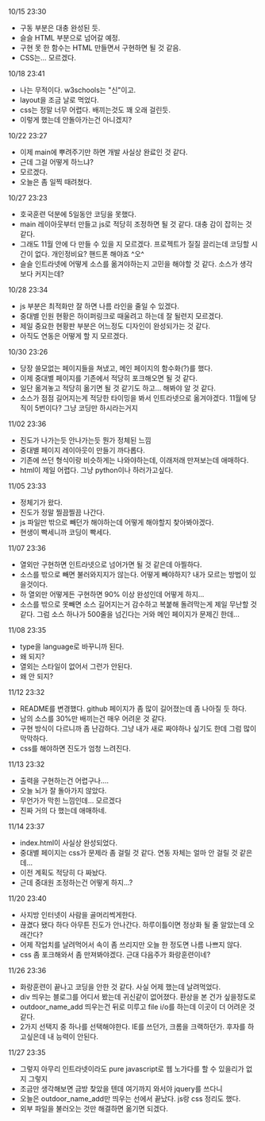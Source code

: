 10/15 23:30
- 구동 부분은 대충 완성된 듯.
- 슬슬 HTML 부분으로 넘어갈 예정.
- 구현 못 한 함수는 HTML 만들면서 구현하면 될 것 같음.
- CSS는... 모르겠다.

10/18 23:41
- 나는 무적이다. w3schools는 "신"이고.
- layout을 조금 날로 먹었다.
- css는 정말 너무 어렵다. 배끼는것도 꽤 오래 걸린듯.
- 이렇게 했는데 안돌아가는건 아니겠지?

10/22 23:27
- 이제 main에 뿌려주기만 하면 개발 사실상 완료인 것 같다.
- 근데 그걸 어떻게 하느냐?
- 모르겠다.
- 오늘은 좀 일찍 때려쳤다.

10/27 23:23
- 호국훈련 덕분에 5일동안 코딩을 못했다.
- main 레이아웃부터 만들고 js로 적당히 조정하면 될 것 같다. 대충 감이 잡히는 것 같다.
- 그래도 11월 안에 다 만들 수 있을 지 모르겠다. 프로젝트가 질질 끌리는데 코딩할 시간이 없다. 개인정비요? 핸드폰 해야죠 ^오^
- 슬슬 인트라넷에 어떻게 소스를 옮겨야하는지 고민을 해야할 것 같다. 소스가 생각보다 커지는데?

10/28 23:34
- js 부분은 최적화만 잘 하면 나름 라인을 줄일 수 있겠다.
- 중대별 인원 현황은 하이퍼링크로 때울려고 하는데 잘 될련지 모르겠다.
- 제일 중요한 현황판 부분은 어느정도 디자인이 완성되가는 것 같다.
- 아직도 연동은 어떻게 할 지 모르겠다.

10/30 23:26
- 당장 쓸모없는 페이지들을 쳐냈고, 메인 페이지의 함수화(?)를 했다.
- 이제 중대별 페이지를 기존에서 적당히 포크해오면 될 것 같다.
- 일단 옮겨놓고 적당히 옮기면 될 것 같기도 하고... 해봐야 알 것 같다.
- 소스가 점점 길어지는게 적당한 타이밍을 봐서 인트라넷으로 옮겨야겠다. 11월에 당직이 5번이다? 그냥 코딩만 하시라는거지

11/02 23:36
- 진도가 나가는듯 안나가는듯 뭔가 정체된 느낌
- 중대별 페이지 레이아웃이 만들기 까다롭다.
- 기존에 쓰던 형식이랑 비슷하게는 나와야하는데, 이래저래 만져보는데 애매하다.
- html이 제일 어렵다. 그냥 python이나 하러가고싶다.

11/05 23:33
- 정체기가 왔다.
- 진도가 정말 찔끔찔끔 나간다.
- js 파일만 밖으로 빼던가 해야하는데 어떻게 해야할지 찾아봐야겠다.
- 현생이 빡세니까 코딩이 빡세다.

11/07 23:36
- 열외만 구현하면 인트라넷으로 넘어가면 될 것 같은데 아찔하다.
- 소스를 밖으로 빼면 불러와지지가 않는다. 어떻게 빼야하지? 내가 모르는 방법이 있을것이다.
- 하 열외만 어떻게든 구현하면 90% 이상 완성인데 어떻게 하지...
- 소스를 밖으로 못빼면 소스 길어지는거 감수하고 복붙해 돌려막는게 제일 무난할 것 같다. 그럼 소스 하나가 500줄을 넘긴다는 거와 메인 페이지가 문제긴 한데...

11/08 23:35
- type을 language로 바꾸니까 된다.
- 왜 되지?
- 열외는 스타일이 없어서 그런가 안된다.
- 왜 안 되지?

11/12 23:32
- README를 변경했다. github 페이지가 좀 많이 길어졌는데 좀 나아질 듯 하다.
- 남의 소스를 30%만 배끼는건 매우 어려운 것 같다.
- 구현 방식이 다르니까 좀 난감하다. 그냥 내가 새로 짜야하나 싶기도 한데 그럼 많이 막막하다.
- css를 해야하면 진도가 엄청 느려진다.

11/13 23:32
- 출력을 구현하는건 어렵구나....
- 오늘 뇌가 잘 돌아가지 않았다.
- 무언가가 막힌 느낌인데... 모르겠다
- 진짜 거의 다 했는데 애매하네.

11/14 23:37
- index.html이 사실상 완성되었다.
- 중대별 페이지는 css가 문제라 좀 걸릴 것 같다. 연동 자체는 얼마 안 걸릴 것 같은데...
- 이전 계획도 적당히 다 짜놨다.
- 근데 중대원 조정하는건 어떻게 하지...?

11/20 23:40
- 사지방 인터넷이 사람을 골머리썩게한다.
- 끊겼다 됐다 하다 아무튼 진도가 안나간다. 하루이틀이면 정상화 될 줄 알았는데 오래간다?
- 어제 작업치를 날려먹어서 속이 좀 쓰리지만 오늘 한 정도면 나름 나쁘지 않다.
- css 좀 포크해와서 좀 만져봐야겠다. 근대 다음주가 화랑훈련이네?

11/26 23:36
- 화랑훈련이 끝나고 코딩을 안한 것 같다. 사실 어제 했는데 날려먹었다.
- div 띄우는 블로그를 어디서 봤는데 귀신같이 없어졌다. 환상을 본 건가 싶을정도로
- outdoor_name_add 띄우는건 뒤로 미루고 file i/o를 하는데 이곳이 더 어려운 것 같다.
- 2가지 선택지 중 하나를 선택해야한다. IE를 쓰던가, 크롬을 크랙하던가. 후자를 하고싶은데 내 능력이 안된다.

11/27 23:35
- 그렇지 아무리 인트라넷이라도 pure javascript로 웹 노가다를 할 수 있을리가 없지 그렇지
- 조금만 생각해보면 금방 찾았을 텐데 여기까지 와서야 jquery를 쓰다니
- 오늘은 outdoor_name_add만 띄우는 선에서 끝났다. js랑 css 정리도 했다.
- 외부 파일을 불러오는 것만 해결하면 옮기면 되겠다.